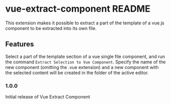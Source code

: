 # vue-extract-component README

This extension makes it possible to extract a part of the template of a vue.js component to be extracted into its own file.

## Features

Select a part of the template section of a vue single file component, and run the command `Extract Selection to Vue Component`.
Specify the name of the new component (omitting the .vue extension) and a new component with the selected content will be created in the folder of the active editor.

### 1.0.0

Initial release of Vue Extract Component
